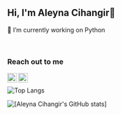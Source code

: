 ## Hi, I'm Aleyna Cihangir👋

🔭 I’m currently working on Python 

<br />

### Reach out to me 

[<img width="22" src="https://unpkg.com/simple-icons@v6/icons/gmail.svg" align="left" />][gmail] 
[<img width="22" src="https://unpkg.com/simple-icons@v6/icons/linkedin.svg" align="left" />][linkedin]

[linkedin]: https://www.linkedin.com/in/aleynacihangir
[gmail]: aleynaacihangir@gmail.com

<br />

![Top Langs](https://github-readme-stats.vercel.app/api/top-langs/?username=aleyna-cihangir)

![[Aleyna Cihangir's GitHub stats]](https://github-readme-stats.vercel.app/api?username=aleyna-cihangir&show_icons=true&theme=radical)


